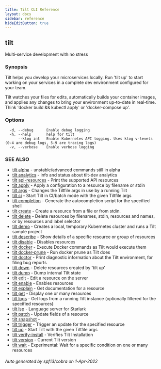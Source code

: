 ```yaml
---
title: Tilt CLI Reference
layout: docs
sidebar: reference
hideEditButton: true
---
```

## tilt

Multi-service development with no stress

### Synopsis


Tilt helps you develop your microservices locally.
Run 'tilt up' to start working on your services in a complete dev environment
configured for your team.

Tilt watches your files for edits, automatically builds your container images,
and applies any changes to bring your environment
up-to-date in real-time. Think 'docker build && kubectl apply' or 'docker-compose up'.


### Options

```
  -d, --debug      Enable debug logging
  -h, --help       help for tilt
      --klog int   Enable Kubernetes API logging. Uses klog v-levels (0-4 are debug logs, 5-9 are tracing logs)
  -v, --verbose    Enable verbose logging
```

### SEE ALSO

* [tilt alpha](tilt_alpha.html)	 - unstable/advanced commands still in alpha
* [tilt analytics](tilt_analytics.html)	 - info and status about tilt-dev analytics
* [tilt api-resources](tilt_api-resources.html)	 - Print the supported API resources
* [tilt apply](tilt_apply.html)	 - Apply a configuration to a resource by filename or stdin
* [tilt args](tilt_args.html)	 - Changes the Tiltfile args in use by a running Tilt
* [tilt ci](tilt_ci.html)	 - Start Tilt in CI/batch mode with the given Tiltfile args
* [tilt completion](tilt_completion.html)	 - Generate the autocompletion script for the specified shell
* [tilt create](tilt_create.html)	 - Create a resource from a file or from stdin.
* [tilt delete](tilt_delete.html)	 - Delete resources by filenames, stdin, resources and names, or by resources and label selector
* [tilt demo](tilt_demo.html)	 - Creates a local, temporary Kubernetes cluster and runs a Tilt sample project
* [tilt describe](tilt_describe.html)	 - Show details of a specific resource or group of resources
* [tilt disable](tilt_disable.html)	 - Disables resources
* [tilt docker](tilt_docker.html)	 - Execute Docker commands as Tilt would execute them
* [tilt docker-prune](tilt_docker-prune.html)	 - Run docker prune as Tilt does
* [tilt doctor](tilt_doctor.html)	 - Print diagnostic information about the Tilt environment, for filing bug reports
* [tilt down](tilt_down.html)	 - Delete resources created by 'tilt up'
* [tilt dump](tilt_dump.html)	 - Dump internal Tilt state
* [tilt edit](tilt_edit.html)	 - Edit a resource on the server
* [tilt enable](tilt_enable.html)	 - Enables resources
* [tilt explain](tilt_explain.html)	 - Get documentation for a resource
* [tilt get](tilt_get.html)	 - Display one or many resources
* [tilt logs](tilt_logs.html)	 - Get logs from a running Tilt instance (optionally filtered for the specified resources)
* [tilt lsp](tilt_lsp.html)	 - Language server for Starlark
* [tilt patch](tilt_patch.html)	 - Update fields of a resource
* [tilt snapshot](tilt_snapshot.html)	 - 
* [tilt trigger](tilt_trigger.html)	 - Trigger an update for the specified resource
* [tilt up](tilt_up.html)	 - Start Tilt with the given Tiltfile args
* [tilt verify-install](tilt_verify-install.html)	 - Verifies Tilt Installation
* [tilt version](tilt_version.html)	 - Current Tilt version
* [tilt wait](tilt_wait.html)	 - Experimental: Wait for a specific condition on one or many resources

###### Auto generated by spf13/cobra on 1-Apr-2022
